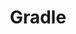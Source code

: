 ---
title: "Gradle"
header_title: "arc42-Starschnitt Gradle"
description : "Beispiel: arc42-Starschnitt Gradle"
bg_image: images/background/page-title.jpg
image : images/beispiel/beispiel_gradle.jpg
live_demo : "https://www.embarc.de/arc42-starschnitt-gradle/"
# case_study : "#"
category: "Blogserie"
weight: 4

# overview
overview:
  - label : Thema
    data : Build-System
  - label : Architekturstil
    data : Pipes & Filter
  - label : Quelle
    data : Blogserie
  - label : Entstanden
    data : 2013
  - label : Aktualisiert
    data : 2015

intro:
  enable : true
  subtitle : Hintergrund
  title : "Architekturüberblick in Lebensgröße"
  content : "<p>Könnt Ihr Euch noch an die Starschnitte in der Bravo erinnern? Da wurde Heft für Heft ein Puzzlestück geliefert, nach einigen Wochen setzte sich dann alles zu einem Teenie-Idol zusammen.</p><p>In Anlehnung an diese schöne Tradition lieferte diese Blogserie einen Star der Softwareentwicklung Stück für Stück als Architekturüberblick. Starschnittheld ist das Buildsystem Gradle.</p><p>Jeder Beitrag stellt eine Zutat für eine Architekturbeschreibung vor, und ordnet sie in die Gliederungsstruktur arc42 ein.</p>"
---